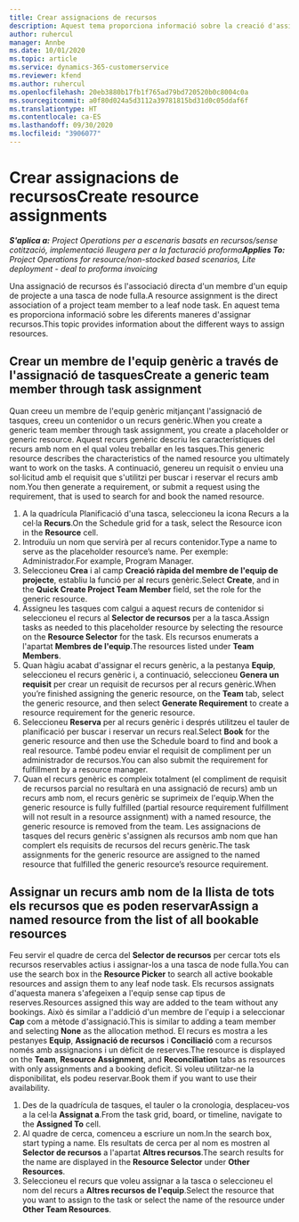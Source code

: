 ```yaml
---
title: Crear assignacions de recursos
description: Aquest tema proporciona informació sobre la creació d'assignacions de recursos genèriques i amb nom.
author: ruhercul
manager: Annbe
ms.date: 10/01/2020
ms.topic: article
ms.service: dynamics-365-customerservice
ms.reviewer: kfend
ms.author: ruhercul
ms.openlocfilehash: 20eb3880b17fb1f765ad79bd720520b0c8004c0a
ms.sourcegitcommit: a0f80d024a5d3112a39781815bd31d0c05ddaf6f
ms.translationtype: HT
ms.contentlocale: ca-ES
ms.lasthandoff: 09/30/2020
ms.locfileid: "3906077"
---
```

# <a name="create-resource-assignments"></a><span data-ttu-id="93c92-103">Crear assignacions de recursos</span><span class="sxs-lookup"><span data-stu-id="93c92-103">Create resource assignments</span></span>

<span data-ttu-id="93c92-104">_**S'aplica a:** Project Operations per a escenaris basats en recursos/sense cotització, implementació lleugera per a la facturació proforma_</span><span class="sxs-lookup"><span data-stu-id="93c92-104">_**Applies To:** Project Operations for resource/non-stocked based scenarios, Lite deployment - deal to proforma invoicing_</span></span>


<span data-ttu-id="93c92-105">Una assignació de recursos és l'associació directa d'un membre d'un equip de projecte a una tasca de node fulla.</span><span class="sxs-lookup"><span data-stu-id="93c92-105">A resource assignment is the direct association of a project team member to a leaf node task.</span></span> <span data-ttu-id="93c92-106">En aquest tema es proporciona informació sobre les diferents maneres d'assignar recursos.</span><span class="sxs-lookup"><span data-stu-id="93c92-106">This topic provides information about the different ways to assign resources.</span></span>

## <a name="create-a-generic-team-member-through-task-assignment"></a><span data-ttu-id="93c92-107">Crear un membre de l'equip genèric a través de l'assignació de tasques</span><span class="sxs-lookup"><span data-stu-id="93c92-107">Create a generic team member through task assignment</span></span>


<span data-ttu-id="93c92-108">Quan creeu un membre de l'equip genèric mitjançant l'assignació de tasques, creeu un contenidor o un recurs genèric.</span><span class="sxs-lookup"><span data-stu-id="93c92-108">When you create a generic team member through task assignment, you create a placeholder or generic resource.</span></span> <span data-ttu-id="93c92-109">Aquest recurs genèric descriu les característiques del recurs amb nom en el qual voleu treballar en les tasques.</span><span class="sxs-lookup"><span data-stu-id="93c92-109">This generic resource describes the characteristics of the named resource you ultimately want to work on the tasks.</span></span> <span data-ttu-id="93c92-110">A continuació, genereu un requisit o envieu una sol·licitud amb el requisit que s'utilitzi per buscar i reservar el recurs amb nom.</span><span class="sxs-lookup"><span data-stu-id="93c92-110">You then generate a requirement, or submit a request using the requirement, that is used to search for and book the named resource.</span></span>

1. <span data-ttu-id="93c92-111">A la quadrícula Planificació d'una tasca, seleccioneu la icona Recurs a la cel·la **Recurs**.</span><span class="sxs-lookup"><span data-stu-id="93c92-111">On the Schedule grid for a task, select the Resource icon in the **Resource** cell.</span></span>
2. <span data-ttu-id="93c92-112">Introduïu un nom que servirà per al recurs contenidor.</span><span class="sxs-lookup"><span data-stu-id="93c92-112">Type a name to serve as the placeholder resource’s name.</span></span> <span data-ttu-id="93c92-113">Per exemple: Administrador.</span><span class="sxs-lookup"><span data-stu-id="93c92-113">For example, Program Manager.</span></span>
3. <span data-ttu-id="93c92-114">Seleccioneu **Crea** i al camp **Creació ràpida del membre de l'equip de projecte**, establiu la funció per al recurs genèric.</span><span class="sxs-lookup"><span data-stu-id="93c92-114">Select **Create**, and in the **Quick Create Project Team Member** field, set the role for the generic resource.</span></span>
4. <span data-ttu-id="93c92-115">Assigneu les tasques com calgui a aquest recurs de contenidor si seleccioneu el recurs al **Selector de recursos** per a la tasca.</span><span class="sxs-lookup"><span data-stu-id="93c92-115">Assign tasks as needed to this placeholder resource by selecting the resource on the **Resource Selector** for the task.</span></span> <span data-ttu-id="93c92-116">Els recursos enumerats a l'apartat **Membres de l'equip**.</span><span class="sxs-lookup"><span data-stu-id="93c92-116">The resources listed under **Team Members**.</span></span>
5. <span data-ttu-id="93c92-117">Quan hàgiu acabat d'assignar el recurs genèric, a la pestanya **Equip**, seleccioneu el recurs genèric i, a continuació, seleccioneu **Genera un requisit** per crear un requisit de recursos per al recurs genèric.</span><span class="sxs-lookup"><span data-stu-id="93c92-117">When you’re finished assigning the generic resource, on the **Team** tab, select the generic resource, and then select **Generate Requirement** to create a resource requirement for the generic resource.</span></span>
6. <span data-ttu-id="93c92-118">Seleccioneu **Reserva** per al recurs genèric i després utilitzeu el tauler de planificació per buscar i reservar un recurs real.</span><span class="sxs-lookup"><span data-stu-id="93c92-118">Select **Book** for the generic resource and then use the Schedule board to find and book a real resource.</span></span> <span data-ttu-id="93c92-119">També podeu enviar el requisit de compliment per un administrador de recursos.</span><span class="sxs-lookup"><span data-stu-id="93c92-119">You can also submit the requirement for fulfillment by a resource manager.</span></span>
7. <span data-ttu-id="93c92-120">Quan el recurs genèric es compleix totalment (el compliment de requisit de recursos parcial no resultarà en una assignació de recurs) amb un recurs amb nom, el recurs genèric se suprimeix de l'equip.</span><span class="sxs-lookup"><span data-stu-id="93c92-120">When the generic resource is fully fulfilled (partial resource requirement fulfillment will not result in a resource assignment) with a named resource, the generic resource is removed from the team.</span></span> <span data-ttu-id="93c92-121">Les assignacions de tasques del recurs genèric s'assignen als recursos amb nom que han complert els requisits de recursos del recurs genèric.</span><span class="sxs-lookup"><span data-stu-id="93c92-121">The task assignments for the generic resource are assigned to the named resource that fulfilled the generic resource’s resource requirement.</span></span>

## <a name="assign-a-named-resource-from-the-list-of-all-bookable-resources"></a><span data-ttu-id="93c92-122">Assignar un recurs amb nom de la llista de tots els recursos que es poden reservar</span><span class="sxs-lookup"><span data-stu-id="93c92-122">Assign a named resource from the list of all bookable resources</span></span>

<span data-ttu-id="93c92-123">Feu servir el quadre de cerca del **Selector de recursos** per cercar tots els recursos reservables actius i assignar-los a una tasca de node fulla.</span><span class="sxs-lookup"><span data-stu-id="93c92-123">You can use the search box in the **Resource Picker** to search all active bookable resources and assign them to any leaf node task.</span></span> <span data-ttu-id="93c92-124">Els recursos assignats d'aquesta manera s'afegeixen a l'equip sense cap tipus de reserves.</span><span class="sxs-lookup"><span data-stu-id="93c92-124">Resources assigned this way are added to the team without any bookings.</span></span> <span data-ttu-id="93c92-125">Això és similar a l'addició d'un membre de l'equip i a seleccionar **Cap** com a mètode d'assignació.</span><span class="sxs-lookup"><span data-stu-id="93c92-125">This is similar to adding a team member and selecting **None** as the allocation method.</span></span> <span data-ttu-id="93c92-126">El recurs es mostra a les pestanyes **Equip**, **Assignació de recursos** i **Conciliació** com a recursos només amb assignacions i un dèficit de reserves.</span><span class="sxs-lookup"><span data-stu-id="93c92-126">The resource is displayed on the **Team**, **Resource Assignment**, and **Reconciliation** tabs as resources with only assignments and a booking deficit.</span></span> <span data-ttu-id="93c92-127">Si voleu utilitzar-ne la disponibilitat, els podeu reservar.</span><span class="sxs-lookup"><span data-stu-id="93c92-127">Book them if you want to use their availability.</span></span>

1. <span data-ttu-id="93c92-128">Des de la quadrícula de tasques, el tauler o la cronologia, desplaceu-vos a la cel·la **Assignat a**.</span><span class="sxs-lookup"><span data-stu-id="93c92-128">From the task grid, board, or timeline, navigate to the **Assigned To** cell.</span></span>
2. <span data-ttu-id="93c92-129">Al quadre de cerca, comenceu a escriure un nom.</span><span class="sxs-lookup"><span data-stu-id="93c92-129">In the search box, start typing a name.</span></span> <span data-ttu-id="93c92-130">Els resultats de cerca per al nom es mostren al **Selector de recursos** a l'apartat **Altres recursos**.</span><span class="sxs-lookup"><span data-stu-id="93c92-130">The search results for the name are displayed in the **Resource Selector** under **Other Resources**.</span></span>
3. <span data-ttu-id="93c92-131">Seleccioneu el recurs que voleu assignar a la tasca o seleccioneu el nom del recurs a **Altres recursos de l'equip**.</span><span class="sxs-lookup"><span data-stu-id="93c92-131">Select the resource that you want to assign to the task or select the name of the resource under **Other Team Resources**.</span></span>
